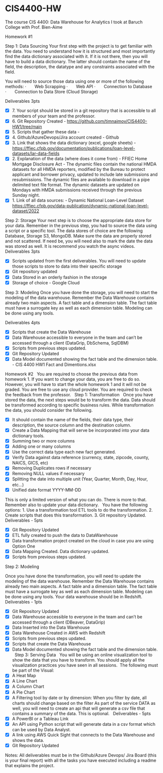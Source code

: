 # CIS4400-HW

The course CIS 4400: Data Warehouse for Analytics I took at Baruch College with Prof. Bien-Aime

Homework #1

Step 1: Data Sourcing 
Your first step with the project is to get familiar with the data. You need to understand how it is structured and most importantly find the data dictionary associated with it. If it is not there, then you will have to build a data dictionary. The latter should contain the name of the field, the description, the datatype and any constraints associated with the field. 

You will need to source those data using one or more of the following methods: 
·       Web Scrapping
·       Web API
·       Connection to Database
·       Connection to Data Store (Cloud Storage)

Deliverables 3pts
- [x] 7. Your script should be stored in a git repository that is accessible to all members of your team and the professor.
- [x] 6. Git Repository Created - https://github.com/timnaimov/CIS4400-HW1/tree/main
- [x] 5. Scripts that gather these data - 
- [x] 4. Github/AzureDevops/Jira account created - Github
- [x] 3. Link that shows the data dictionary (excel, google sheets) - https://ffiec.cfpb.gov/documentation/publications/loan-level-datasets/lar-data-fields
- [x] 2. Explanation of the data (where does it come from) - FFIEC Home Mortgage Disclosure Act - The dynamic files contain the national HMDA datasets for all HMDA reporters, modified by the Bureau to protect applicant and borrower privacy, updated to include late submissions and resubmissions. The dynamic files are available to download in a pipe delimited text file format. The dynamic datasets are updated on Mondays with HMDA submissions received through the previous Sunday night.
- [x] 1. Link of all data sources: - Dynamic National Loan-Level Dataset https://ffiec.cfpb.gov/data-publication/dynamic-national-loan-level-dataset/2022

Step 2: Storage
Your next step is to choose the appropriate data store for your data. Remember in the previous step, you had to source the data using a script or a specific tool. The data stores of choice are the following Database, Storage S3, MongoDB. Make sure the data are properly stored and not scattered. If need be, you will need also to mark the date the data was stored as well. It is recommend you watch the async videos.
 
Deliverables 3pts
- [x] Scripts updated from the first deliverables. You will need to update those scripts to store to data into their specific storage
- [x] Git repository updated
- [x] Data Stored in an orderly fashion in the storage
- [x] Storage of choice - Google Cloud

Step 3: Modeling 
Once you have done the storage, you will need to start the modeling of the data warehouse. Remember the Data Warehouse contains already two main aspects. A fact table and a dimension table. The fact table must have a surrogate key as well as each dimension table. Modeling can be done using any tools. 

Deliverables 4pts
- [x] Scripts that create the Data Warehouse 
- [x] Data Warehouse accessible to everyone in the team and can’t be accessed through a client (DataGrip, DbSchema, SqlDBM)
- [x] Scripts from previous steps updated.
- [x] Git Repository Updated
- [x] Data Model documented showing the fact table and the dimension table. - CIS 4400 HW1 Fact and Dimentions.xlsx

Homework #2
 
You are required to choose the previous data from homework 1. If you want to change your data, you are free to do so. However, you will have to start the whole homework 1 and it will not be graded. You are free to use any cloud provider. You are required to check the feedback from the professor.
 
Step 1: Transformation
 
Once you have stored the data, the next steps would be to transform the data. Data should be transformed according to specific business rules. While transformation the data, you should consider the following.
- [x] It should contain the name of the fields, their data type, their description, the source column and the destination column.
- [x] Create a Data Mapping that will serve be incorporated into your data dictionary tools.
- [x] Summing two or more columns
- [x] Adding one or many columns
- [x] Use the correct data type each new fact generated.
- [x] Verify Data against data reference (currency, state, zipcode, county, NAICS, GICS, etc)
- [x] Removing Duplicates rows if necessary
- [x] Removing NULL values if necessary
- [x] Splitting the date into multiple unit (Year, Quarter, Month, Day, Hour, etc…)
- [x] Unified date format YYYY-MM-DD

This is only a limited version of what you can do. There is more to that.  Remember also to update your data dictionary.
 
You have the following options:
        1. Use a transformation tool ETL tools to do the transformation.
        2. Create scripts that does this transformation.
        3. Git repository Updated.
 
Deliverables - 5pts
- [x] Git Repository Updated
- [x] ETL fully created to push the data to DataWarehouse
- [x] Data transformation project created on the cloud in case you are using Option One
- [x] Data Mapping Created. Data dictionary updated.
- [x] Scripts from previous steps updated.

Step 2: Modeling

Once you have done the transformation, you will need to update the modeling of the data warehouse. Remember the Data Warehouse contains already two main aspects. A fact table and a dimension table. The fact table must have a surrogate key as well as each dimension table. Modeling can be done using any tools. Your data warehouse should be in Redshift.
 
Deliverables  - 1pts
- [x] Git Repository Updated
- [x] Data Warehouse accessible to everyone in the team and can’t be accessed through a client (DBeaver, DataGrip)
- [x] Data Inserted into the Data Warehouse
- [x] Data Warehouse Created in AWS with Redshift
- [x] Scripts from previous steps updated.
- [x] Scripts that create the Data Warehouse
- [x] Data Model documented showing the fact table and the dimension table.
 
Step 3: Serving Data
 
You will be using an online visualization tool to show the data that you have to transform. You should apply all the visualization practices you have seen in all sessions.  The following must be part of the Visual:
- [x] A Heat Map
- [x] A Line Chart
- [x] A Column Chart
- [x] A Pie Chart
- [x] A Filtering tool by date or by dimension: When you filter by date, all charts should change based on the filter
  As part of the service DATA as well, you will need to create an api that will generate a csv file that contains a summary of the data. This is optional.
 
Deliverables - 5pts
- [x] A PowerBI or a Tableau Link
- [x] An API using Python script that will generate data in a csv format which can be used by Data Analyst.
- [x] A link using AWS Quick Sight that connects to the Data Warehouse and shows the data.
- [x] Git Repository Updated

Notes: All deliverables must be in the Github/Azure Devops/ Jira Board (this is your final report) with all the tasks you have executed including a readme that explains the project.
